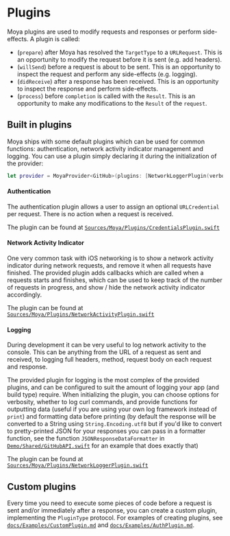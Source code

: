 Plugins
=======

Moya plugins are used to modify requests and responses or perform side-effects.
A plugin is called:
- (`prepare`) after Moya has resolved the `TargetType` to a `URLRequest`.
  This is an opportunity to modify the request before it is sent (e.g. add
  headers).
- (`willSend`) before a request is about to be sent. This is an
  opportunity to inspect the request and perform any side-effects (e.g. logging).
- (`didReceive`) after a response has been received. This is an
  opportunity to inspect the response and perform side-effects.
- (`process`) before `completion` is called with the `Result`. This is
  an opportunity to make any modifications to the `Result` of the `request`.

## Built in plugins
Moya ships with some default plugins which can be used for common functions: authentication, network activity indicator management and logging.
You can use a plugin simply declaring it during the initialization of the provider:

```swift
let provider = MoyaProvider<GitHub>(plugins: [NetworkLoggerPlugin(verbose: true)])
```

#### Authentication
The authentication plugin allows a user to assign an optional `URLCredential` per request. There is no action when a request is received.

The plugin can be found at [`Sources/Moya/Plugins/CredentialsPlugin.swift`](../Sources/Moya/Plugins/CredentialsPlugin.swift)

#### Network Activity Indicator
One very common task with iOS networking is to show a network activity indicator during network requests, and remove it when all requests have finished. The provided plugin adds callbacks which are called when a requests starts and finishes, which can be used to keep track of the number of requests in progress, and show / hide the network activity indicator accordingly.

The plugin can be found at [`Sources/Moya/Plugins/NetworkActivityPlugin.swift`](../Sources/Moya/Plugins/NetworkActivityPlugin.swift)

#### Logging
During development it can be very useful to log network activity to the console. This can be anything from the URL of a request as sent and received, to logging full headers, method, request body on each request and response.

The provided plugin for logging is the most complex of the provided plugins, and can be configured to suit the amount of logging your app (and build type) require. When initializing the plugin, you can choose options for verbosity, whether to log curl commands, and provide functions for outputting data (useful if you are using your own log framework instead of `print`) and formatting data before printing (by default the response will be converted to a String using `String.Encoding.utf8` but if you'd like to convert to pretty-printed JSON for your responses you can pass in a formatter function, see the function `JSONResponseDataFormatter` in [`Demo/Shared/GitHubAPI.swift`](../Demo/Shared/GitHubAPI.swift) for an example that does exactly that)

The plugin can be found at [`Sources/Moya/Plugins/NetworkLoggerPlugin.swift`](../Sources/Moya/Plugins/NetworkLoggerPlugin.swift)

## Custom plugins

Every time you need to execute some pieces of code before a request is sent and/or immediately after a response, you can create a custom plugin, implementing the `PluginType` protocol.
For examples of creating plugins, see [`docs/Examples/CustomPlugin.md`](Examples/CustomPlugin.md) and [`docs/Examples/AuthPlugin.md`](Examples/AuthPlugin.md).
